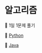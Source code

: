 # 알고리즘

📌 1일 1문제 풀기

📌 [Python](https://github.com/hyeok9sae/algorithm/tree/master/BOJ_Python)

📌 [Java](https://github.com/hyeok9sae/algorithm/tree/master/BOJ_Java/src)